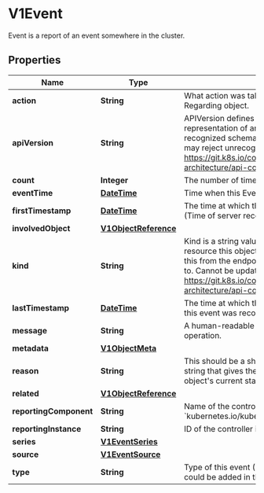 

# V1Event

Event is a report of an event somewhere in the cluster.
## Properties

Name | Type | Description | Notes
------------ | ------------- | ------------- | -------------
**action** | **String** | What action was taken/failed regarding to the Regarding object. |  [optional]
**apiVersion** | **String** | APIVersion defines the versioned schema of this representation of an object. Servers should convert recognized schemas to the latest internal value, and may reject unrecognized values. More info: https://git.k8s.io/community/contributors/devel/sig-architecture/api-conventions.md#resources |  [optional]
**count** | **Integer** | The number of times this event has occurred. |  [optional]
**eventTime** | [**DateTime**](DateTime.md) | Time when this Event was first observed. |  [optional]
**firstTimestamp** | [**DateTime**](DateTime.md) | The time at which the event was first recorded. (Time of server receipt is in TypeMeta.) |  [optional]
**involvedObject** | [**V1ObjectReference**](V1ObjectReference.md) |  | 
**kind** | **String** | Kind is a string value representing the REST resource this object represents. Servers may infer this from the endpoint the client submits requests to. Cannot be updated. In CamelCase. More info: https://git.k8s.io/community/contributors/devel/sig-architecture/api-conventions.md#types-kinds |  [optional]
**lastTimestamp** | [**DateTime**](DateTime.md) | The time at which the most recent occurrence of this event was recorded. |  [optional]
**message** | **String** | A human-readable description of the status of this operation. |  [optional]
**metadata** | [**V1ObjectMeta**](V1ObjectMeta.md) |  | 
**reason** | **String** | This should be a short, machine understandable string that gives the reason for the transition into the object&#39;s current status. |  [optional]
**related** | [**V1ObjectReference**](V1ObjectReference.md) |  |  [optional]
**reportingComponent** | **String** | Name of the controller that emitted this Event, e.g. &#x60;kubernetes.io/kubelet&#x60;. |  [optional]
**reportingInstance** | **String** | ID of the controller instance, e.g. &#x60;kubelet-xyzf&#x60;. |  [optional]
**series** | [**V1EventSeries**](V1EventSeries.md) |  |  [optional]
**source** | [**V1EventSource**](V1EventSource.md) |  |  [optional]
**type** | **String** | Type of this event (Normal, Warning), new types could be added in the future |  [optional]



